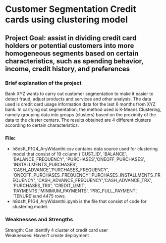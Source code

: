 # Customer Segmentation Credit cards using clustering model
## Project Goal: assist in dividing credit card holders or potential customers into more homogeneous segments based on certain characteristics, such as spending behavior, income, credit history, and preferences

### Brief explanation of the project
Bank XYZ wants to carry out customer segmentation to make it easier to detect fraud, adjust products and services and other analysis. The data used is credit card usage information data for the last 6 months from XYZ bank. In carrying out segmentation, the method used is K-Means Clustering, namely grouping data into groups (clusters) based on the proximity of the data to the cluster centers. The results obtained are 4 different clusters according to certain characteristics.

### File:
- h8dsft_P1G4_AryWidanthi.csv contains data source used for clustering model that consist of 19 column ('CUST_ID', 'BALANCE', 'BALANCE_FREQUENCY', 'PURCHASES','ONEOFF_PURCHASES', 'INSTALLMENTS_PURCHASES', 'CASH_ADVANCE','PURCHASES_FREQUENCY', 'ONEOFF_PURCHASES_FREQUENCY','PURCHASES_INSTALLMENTS_FREQUENCY', 'CASH_ADVANCE_FREQUENCY','CASH_ADVANCE_TRX', 'PURCHASES_TRX', 'CREDIT_LIMIT', 'PAYMENTS','MINIMUM_PAYMENTS', 'PRC_FULL_PAYMENT', 'TENURE')and 4475 rows. 
- h8dsft_P1G4_AryWidanthi.ipynb is the file that consist of code for clustering model.

### Weaknesses and Strengths
Strength: Can identify 4 cluster of credit card user <br>
Weaknesses: Haven't create deployment
